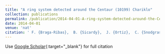 ```yaml
---
title: "A ring system detected around the Centaur (10199) Chariklo"
collection: publications
permalink: /publication/2014-04-01-A-ring-system-detected-around-the-Centaur-10199-Chariklo
date: 2014-04-01
venue: 'nat'
citation: ' F. {Braga-Ribas},  B. {Sicardy},  J. {Ortiz},  C. {Snodgrass},  F. {Roques},  R. {Vieira-Martins},  J. {Camargo},  M. {Assafin},  R. {Duffard},  E. {Jehin},  J. {Pollock},  R. {Leiva},  M. {Emilio},  D. {Machado},  C. {Colazo},  E. {Lellouch},  J. {Skottfelt},  M. {Gillon},  N. {Ligier},  L. {Maquet},  G. {Benedetti-Rossi},  A. {Gomes},  P. {Kervella},  H. {Monteiro},  R. {Sfair},  M. {El Moutamid},  G. {Tancredi},  J. {Spagnotto},  A. {Maury},  N. {Morales},  R. {Gil-Hutton},  S. {Roland},  A. {Ceretta},  S. {Gu},  X. {Wang},  K. {Harps{\o}e},  M. {Rabus},  J. {Manfroid},  C. {Opitom},  L. {Vanzi},  L. {Mehret},  L. {Lorenzini},  E. {Schneiter},  R. {Melia},  J. {Lecacheux},  F. {Colas},  F. {Vachier},  T. {Widemann},  L. {Almenares},  R. {Sandness},  F. {Char},  V. {Perez},  P. {Lemos},  N. {Martinez},  U. {J{\o}rgensen},  M. {Dominik},  F. {Roig},  D. {Reichart},  A. {Lacluyze},  J. {Haislip},  K. {Ivarsen},  J. {Moore},  N. {Frank},  D. {Lambas}, &quot;A ring system detected around the Centaur (10199) Chariklo.&quot; nat, 2014.'
---
```

Use [Google Scholar](https://scholar.google.com/scholar?q=A+ring+system+detected+around+the+Centaur+(10199)+Chariklo){:target="_blank"} for full citation